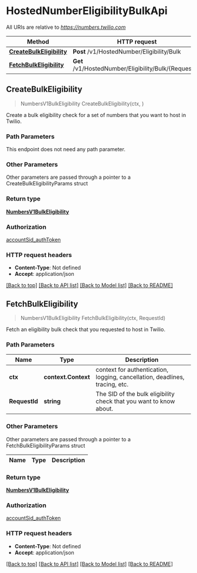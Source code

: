 # HostedNumberEligibilityBulkApi

All URIs are relative to *https://numbers.twilio.com*

Method | HTTP request | Description
------------- | ------------- | -------------
[**CreateBulkEligibility**](HostedNumberEligibilityBulkApi.md#CreateBulkEligibility) | **Post** /v1/HostedNumber/Eligibility/Bulk | 
[**FetchBulkEligibility**](HostedNumberEligibilityBulkApi.md#FetchBulkEligibility) | **Get** /v1/HostedNumber/Eligibility/Bulk/{RequestId} | 



## CreateBulkEligibility

> NumbersV1BulkEligibility CreateBulkEligibility(ctx, )



Create a bulk eligibility check for a set of numbers that you want to host in Twilio.

### Path Parameters

This endpoint does not need any path parameter.

### Other Parameters

Other parameters are passed through a pointer to a CreateBulkEligibilityParams struct


### Return type

[**NumbersV1BulkEligibility**](NumbersV1BulkEligibility.md)

### Authorization

[accountSid_authToken](../README.md#accountSid_authToken)

### HTTP request headers

- **Content-Type**: Not defined
- **Accept**: application/json

[[Back to top]](#) [[Back to API list]](../README.md#documentation-for-api-endpoints)
[[Back to Model list]](../README.md#documentation-for-models)
[[Back to README]](../README.md)


## FetchBulkEligibility

> NumbersV1BulkEligibility FetchBulkEligibility(ctx, RequestId)



Fetch an eligibility bulk check that you requested to host in Twilio.

### Path Parameters


Name | Type | Description
------------- | ------------- | -------------
**ctx** | **context.Context** | context for authentication, logging, cancellation, deadlines, tracing, etc.
**RequestId** | **string** | The SID of the bulk eligibility check that you want to know about.

### Other Parameters

Other parameters are passed through a pointer to a FetchBulkEligibilityParams struct


Name | Type | Description
------------- | ------------- | -------------

### Return type

[**NumbersV1BulkEligibility**](NumbersV1BulkEligibility.md)

### Authorization

[accountSid_authToken](../README.md#accountSid_authToken)

### HTTP request headers

- **Content-Type**: Not defined
- **Accept**: application/json

[[Back to top]](#) [[Back to API list]](../README.md#documentation-for-api-endpoints)
[[Back to Model list]](../README.md#documentation-for-models)
[[Back to README]](../README.md)

